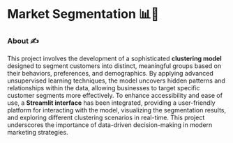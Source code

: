 # **Market Segmentation** 📊👥

### **About** ✍️  
This project involves the development of a sophisticated **clustering model** designed to segment customers into distinct, meaningful groups based on their behaviors, preferences, and demographics. By applying advanced unsupervised learning techniques, the model uncovers hidden patterns and relationships within the data, allowing businesses to target specific customer segments more effectively. To enhance accessibility and ease of use, a **Streamlit interface** has been integrated, providing a user-friendly platform for interacting with the model, visualizing the segmentation results, and exploring different clustering scenarios in real-time. This project underscores the importance of data-driven decision-making in modern marketing strategies.
